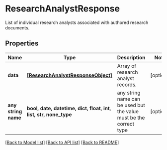 # ResearchAnalystResponse

List of individual research analysts associated with authored research documents.

## Properties
Name | Type | Description | Notes
------------ | ------------- | ------------- | -------------
**data** | [**[ResearchAnalystResponseObject]**](ResearchAnalystResponseObject.md) | Array of research analyst records. | [optional] 
**any string name** | **bool, date, datetime, dict, float, int, list, str, none_type** | any string name can be used but the value must be the correct type | [optional]

[[Back to Model list]](../README.md#documentation-for-models) [[Back to API list]](../README.md#documentation-for-api-endpoints) [[Back to README]](../README.md)



